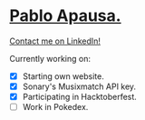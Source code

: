 # [Pablo Apausa.](https://apausa.dev)
[Contact me on LinkedIn!](https://www.linkedin.com/in/apausa/)

Currently working on: 
- [x] Starting own website.
- [x] Sonary's Musixmatch API key.
- [x] Participating in Hacktoberfest.
- [ ] Work in Pokedex.
